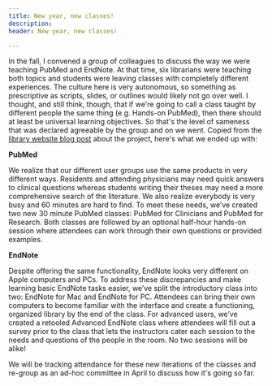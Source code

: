 ```yaml
---
title: New year, new classes!
description:  
header: New year, new classes!

---
```


In the fall, I convened a group of colleagues to discuss the way we were teaching PubMed and EndNote. At that time, six librarians were teaching both topics and students were leaving classes with completely different experiences. The culture here is very autonomous, so something as prescriptive as scripts, slides, or outlines would likely not go over well. I thought, and still think, though, that if we're going to call a class taught by different people the same thing (e.g. Hands-on PubMed), then there should at least be universal learning objectives. So that's the level of sameness that was declared agreeable by the group and on we went. Copied from the [library website blog post](https://library.medicine.yale.edu/blog/medical-library/new-year-new-classes-check-out-our-new-pubmed-and-endnote-workshops-0) about the project, here's what we ended up with: 

**PubMed**

We realize that our different user groups use the same products in very different ways. Residents and attending physicians may need quick answers to clinical questions whereas students writing their theses may need a more comprehensive search of the literature. We also realize everybody is very busy and 60 minutes are hard to find. To meet these needs, we’ve created two new 30 minute PubMed classes: PubMed for Clinicians and PubMed for Research. Both classes are followed by an optional half-hour hands-on session where attendees can work through their own questions or provided examples. 

**EndNote**

Despite offering the same functionality, EndNote looks very different on Apple computers and PCs. To address these discrepancies and make learning basic EndNote tasks easier, we’ve split the introductory class into two: EndNote for Mac and EndNote for PC. Attendees can bring their own computers to become familiar with the interface and create a functioning, organized library by the end of the class. For advanced users, we’ve created a retooled Advanced EndNote class where attendees will fill out a survey prior to the class that lets the instructors cater each session to the needs and questions of the people in the room. No two sessions will be alike!

We will be tracking attendance for these new iterations of the classes and re-group as an ad-hoc committee in April to discuss how it's going so far.
